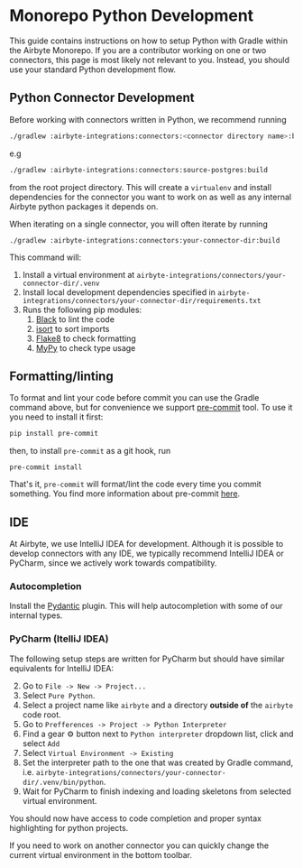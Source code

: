 # Monorepo Python Development

This guide contains instructions on how to setup Python with Gradle within the Airbyte Monorepo. If you are a contributor working on one or two connectors, this page is most likely not relevant to you. Instead, you should use your standard Python development flow.

## Python Connector Development

Before working with connectors written in Python, we recommend running 
```bash
./gradlew :airbyte-integrations:connectors:<connector directory name>:build
```
e.g

```bash
./gradlew :airbyte-integrations:connectors:source-postgres:build
```
from the root project directory. This will create a `virtualenv` and install dependencies for the connector you want to work on as well as any internal Airbyte python packages it depends on.

When iterating on a single connector, you will often iterate by running

```text
./gradlew :airbyte-integrations:connectors:your-connector-dir:build
```

This command will:

1. Install a virtual environment at `airbyte-integrations/connectors/your-connector-dir/.venv`
2. Install local development dependencies specified in `airbyte-integrations/connectors/your-connector-dir/requirements.txt`
3. Runs the following pip modules:
   1. [Black](https://pypi.org/project/black/) to lint the code
   2. [isort](https://pypi.org/project/isort/) to sort imports
   3. [Flake8](https://pypi.org/project/flake8/) to check formatting
   4. [MyPy](https://pypi.org/project/mypy/) to check type usage
 
## Formatting/linting
To format and lint your code before commit you can use the Gradle command above, but for convenience we support [pre-commit](https://pre-commit.com/) tool.
To use it you need to install it first:
```bash
pip install pre-commit
``` 
then, to install `pre-commit` as a git hook, run
```
pre-commit install
```
That's it, `pre-commit` will format/lint the code every time you commit something. You find more information about pre-commit [here](https://pre-commit.com/).

## IDE
At Airbyte, we use IntelliJ IDEA for development. Although it is possible to develop connectors with any IDE, we typically recommend IntelliJ IDEA or PyCharm, since we actively work towards compatibility.

### Autocompletion
Install the [Pydantic](https://plugins.jetbrains.com/plugin/12861-pydantic) plugin. This will help autocompletion with some of our internal types.

### PyCharm (ItelliJ IDEA)
The following setup steps are written for PyCharm but should have similar equivalents for IntelliJ IDEA:

2. Go to `File -> New -> Project...`
3. Select `Pure Python`.
4. Select a project name like `airbyte` and a directory **outside of** the `airbyte` code root.
5. Go to `Prefferences -> Project -> Python Interpreter`
6. Find a gear ⚙️ button next to `Python interpreter` dropdown list, click and select `Add`
7. Select `Virtual Environment -> Existing`
8. Set the interpreter path to the one that was created by Gradle command, i.e. `airbyte-integrations/connectors/your-connector-dir/.venv/bin/python`.
9. Wait for PyCharm to finish indexing and loading skeletons from selected virtual environment.

You should now have access to code completion and proper syntax highlighting for python projects.

If you need to work on another connector you can quickly change the current virtual environment in the bottom toolbar.
